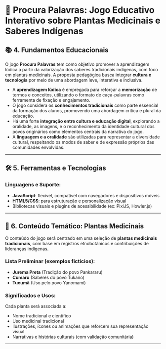 # 🌿 Procura Palavras: Jogo Educativo Interativo sobre Plantas Medicinais e Saberes Indígenas

## 📚 4. Fundamentos Educacionais

O jogo **Procura Palavras** tem como objetivo promover a aprendizagem lúdica a partir da valorização dos saberes tradicionais indígenas, com foco em plantas medicinais. A proposta pedagógica busca integrar **cultura e tecnologia** por meio de uma abordagem leve, interativa e inclusiva.

- A **aprendizagem lúdica** é empregada para reforçar a **memorização** de termos e conceitos, utilizando o formato de caça-palavras como ferramenta de fixação e engajamento.
- O jogo considera os **conhecimentos tradicionais** como parte essencial da formação dos alunos, promovendo uma abordagem crítica e plural da educação.
- Há uma forte **integração entre cultura e educação digital**, explorando a oralidade, as imagens, e o reconhecimento da identidade cultural dos povos originários como elementos centrais da narrativa do jogo.
- A **linguagem e a oralidade** são utilizadas para representar a diversidade cultural, respeitando os modos de saber e de expressão próprios das comunidades envolvidas.


---

## 🛠️ 5. Ferramentas e Tecnologias

### Linguagens e Suporte:
- **JavaScript**: flexível, compatível com navegadores e dispositivos móveis
- **HTML5/CSS**: para estruturação e personalização visual
- Bibliotecas visuais e plugins de acessibilidade (ex: PixiJS, Howler.js)

---

## 🌿 6. Conteúdo Temático: Plantas Medicinais

O conteúdo do jogo será centrado em uma seleção de **plantas medicinais tradicionais**, com base em registros etnobotânicos e contribuições de lideranças indígenas.

### Lista Preliminar (exemplos fictícios):
- **Jurema Preta** (Tradição do povo Pankararu)
- **Cumaru** (Saberes do povo Tukano)
- **Tucumã** (Uso pelo povo Yanomami)

### Significados e Usos:
Cada planta será associada a:
- Nome tradicional e científico
- Uso medicinal tradicional
- Ilustrações, ícones ou animações que reforcem sua representação visual
- Narrativas e histórias culturais (com validação comunitária)

---
